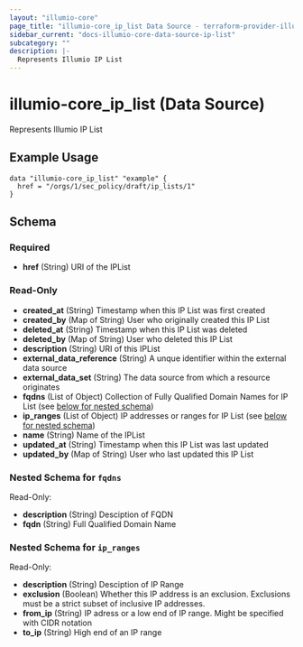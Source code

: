 ```yaml
---
layout: "illumio-core"
page_title: "illumio-core_ip_list Data Source - terraform-provider-illumio-core"
sidebar_current: "docs-illumio-core-data-source-ip-list"
subcategory: ""
description: |-
  Represents Illumio IP List
---
```

# illumio-core_ip_list (Data Source)

Represents Illumio IP List

Example Usage
------------

```hcl
data "illumio-core_ip_list" "example" {
  href = "/orgs/1/sec_policy/draft/ip_lists/1"
}
```

## Schema

### Required

- **href** (String) URI of the IPList

### Read-Only

- **created_at** (String) Timestamp when this IP List was first created
- **created_by** (Map of String) User who originally created this IP List
- **deleted_at** (String) Timestamp when this IP List was deleted
- **deleted_by** (Map of String) User who deleted this IP List
- **description** (String) URI of this IPList
- **external_data_reference** (String) A unque identifier within the external data source
- **external_data_set** (String) The data source from which a resource originates
- **fqdns** (List of Object) Collection of Fully Qualified Domain Names for IP List (see [below for nested schema](#nestedatt--fqdns))
- **ip_ranges** (List of Object) IP addresses or ranges for IP List (see [below for nested schema](#nestedatt--ip_ranges))
- **name** (String) Name of the IPList
- **updated_at** (String) Timestamp when this IP List was last updated
- **updated_by** (Map of String) User who last updated this IP List


<a id="nestedatt--fqdns"></a>
### Nested Schema for `fqdns`

Read-Only:

- **description** (String) Desciption of FQDN
- **fqdn** (String) Full Qualified Domain Name

<a id="nestedatt--ip_ranges"></a>
### Nested Schema for `ip_ranges`

Read-Only:

- **description** (String) Desciption of IP Range
- **exclusion** (Boolean) Whether this IP address is an exclusion. Exclusions must be a strict subset of inclusive IP addresses.
- **from_ip** (String) IP adress or a low end of IP range. Might be specified with CIDR notation
- **to_ip** (String) High end of an IP range



